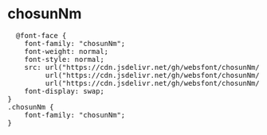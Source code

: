 # chosunNm

<pre>
  @font-face {
    font-family: "chosunNm";
    font-weight: normal;
    font-style: normal;
    src: url("https://cdn.jsdelivr.net/gh/websfont/chosunNm/chosunNm.woff2") format("woff2"),
         url("https://cdn.jsdelivr.net/gh/websfont/chosunNm/chosunNm.woff") format("woff"),
         url("https://cdn.jsdelivr.net/gh/websfont/chosunNm/chosunNm.ttf") format("truetype");
    font-display: swap;
} 
.chosunNm {
    font-family: "chosunNm";
}
</pre>
